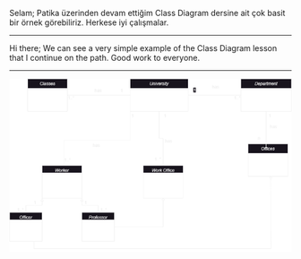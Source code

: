 Selam;
Patika üzerinden devam ettiğim Class Diagram dersine ait çok basit bir örnek görebiliriz.
Herkese iyi çalışmalar.
***
Hi there;
We can see a very simple example of the Class Diagram lesson that I continue on the path.
Good work to everyone.
***
![Alt text](Homework.jpg.png)